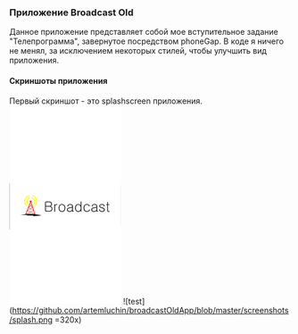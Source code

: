 ### Приложение Broadcast Old

Данное приложение представляет собой мое вступительное задание "Телепрограмма",
завернутое посредством phoneGap. В коде я ничего не менял, за исключением
некоторых стилей, чтобы улучшить вид приложения. 

#### Скриншоты приложения

Первый скриншот - это splashscreen приложения.
<img src="https://github.com/artemluchin/broadcastOldApp/blob/master/screenshots/splash.png" width="200" />
![test](https://github.com/artemluchin/broadcastOldApp/blob/master/screenshots/splash.png =320x)